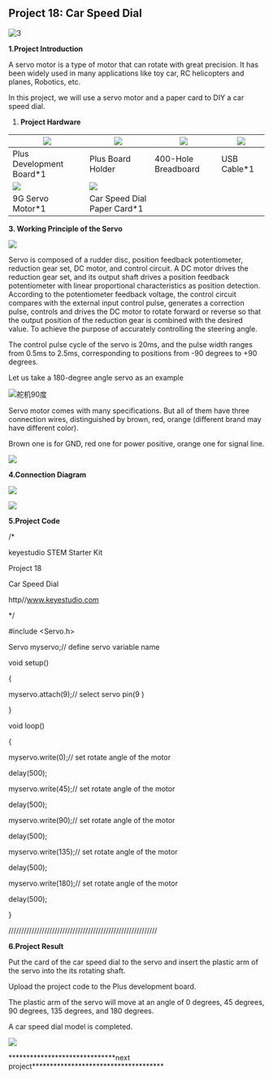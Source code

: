 ## Project 18: Car Speed Dial

![3](media/0535cab0d0d122a60aabd535276498f4.jpeg)

**1.Project Introduction**

A servo motor is a type of motor that can rotate with great precision. It has
been widely used in many applications like toy car, RC helicopters and planes,
Robotics, etc.

In this project, we will use a servo motor and a paper card to DIY a car speed
dial.

1.  **Project Hardware**

| ![](media/e2bb0f7664c93ce976b0eb85f1fde0f3.png) | ![](media/adaa5e2efd02cf843e6c3615da2ad22f.png)  | ![](media/392d49a7014ac3d21060965cb2d4890c.png) | ![](media/380a022a2268d0f2f81474c8bbe41a85.png) |
|-------------------------------------------------|--------------------------------------------------|-------------------------------------------------|-------------------------------------------------|
| Plus Development Board\*1                       | Plus Board Holder                                | 400-Hole Breadboard                             | USB Cable\*1                                    |
| ![](media/af2246a739aebf5e624018da99c1ff8e.png) | ![](media/87cf4bf24f7315336a153efeb122ce22.png)  |                                                 |                                                 |
| 9G Servo Motor\*1                               | Car Speed Dial Paper Card\*1                     |                                                 |                                                 |

**3. Working Principle of the Servo**

![](media/31414392c8292845f48e1b5b8c2c0d74.png)

Servo is composed of a rudder disc, position feedback potentiometer, reduction
gear set, DC motor, and control circuit. A DC motor drives the reduction gear
set, and its output shaft drives a position feedback potentiometer with linear
proportional characteristics as position detection. According to the
potentiometer feedback voltage, the control circuit compares with the external
input control pulse, generates a correction pulse, controls and drives the DC
motor to rotate forward or reverse so that the output position of the reduction
gear is combined with the desired value. To achieve the purpose of accurately
controlling the steering angle.

The control pulse cycle of the servo is 20ms, and the pulse width ranges from
0.5ms to 2.5ms, corresponding to positions from -90 degrees to +90 degrees.

Let us take a 180-degree angle servo as an example

![舵机90度](media/e58ff4e7ed7afff1fecf9809515b5e8f.png)

Servo motor comes with many specifications. But all of them have three
connection wires, distinguished by brown, red, orange (different brand may have
different color).

Brown one is for GND, red one for power positive, orange one for signal line.

![](media/35084ae289a08e35bdb8c89ceb134ba4.png)

**4.Connection Diagram**

![](media/f989ac0ce40c8f3f820b4864e87d21f3.emf)

![](media/e1fbe8e50b9bf2657cd4a6a2f43530f8.png)

**5.Project Code**

/\*

keyestudio STEM Starter Kit

Project 18

Car Speed Dial

http//www.keyestudio.com

\*/

\#include \<Servo.h\>

Servo myservo;// define servo variable name

void setup()

{

myservo.attach(9);// select servo pin(9 )

}

void loop()

{

myservo.write(0);// set rotate angle of the motor

delay(500);

myservo.write(45);// set rotate angle of the motor

delay(500);

myservo.write(90);// set rotate angle of the motor

delay(500);

myservo.write(135);// set rotate angle of the motor

delay(500);

myservo.write(180);// set rotate angle of the motor

delay(500);

}

//////////////////////////////////////////////////////////

**6.Project Result**

Put the card of the car speed dial to the servo and insert the plastic arm of
the servo into the its rotating shaft.

Upload the project code to the Plus development board.

The plastic arm of the servo will move at an angle of 0 degrees, 45 degrees, 90
degrees, 135 degrees, and 180 degrees.

A car speed dial model is completed.

![](media/b4940f07e77dbafb083e5ab0a19f8097.png)

\*\*\*\*\*\*\*\*\*\*\*\*\*\*\*\*\*\*\*\*\*\*\*\*\*\*\*\*\*\*next
project\*\*\*\*\*\*\*\*\*\*\*\*\*\*\*\*\*\*\*\*\*\*\*\*\*\*\*\*\*\*\*\*\*\*\*\*\*
